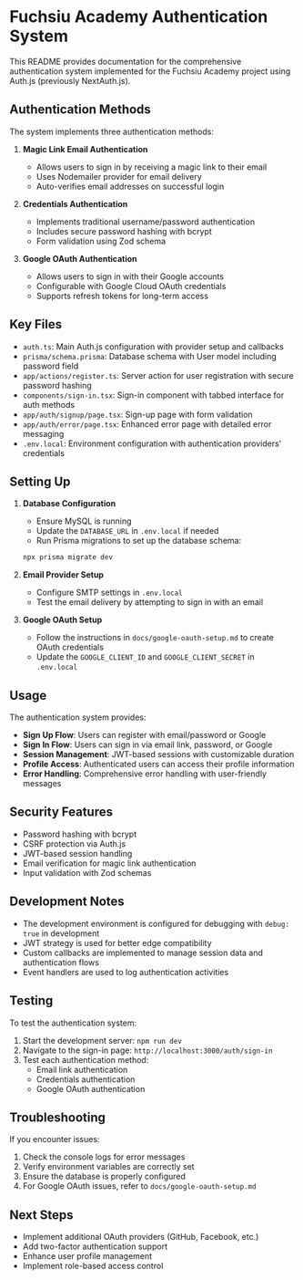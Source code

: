 # Fuchsiu Academy Authentication System

This README provides documentation for the comprehensive authentication system implemented for the Fuchsiu Academy project using Auth.js (previously NextAuth.js).

## Authentication Methods

The system implements three authentication methods:

1. **Magic Link Email Authentication**

   - Allows users to sign in by receiving a magic link to their email
   - Uses Nodemailer provider for email delivery
   - Auto-verifies email addresses on successful login

2. **Credentials Authentication**

   - Implements traditional username/password authentication
   - Includes secure password hashing with bcrypt
   - Form validation using Zod schema

3. **Google OAuth Authentication**
   - Allows users to sign in with their Google accounts
   - Configurable with Google Cloud OAuth credentials
   - Supports refresh tokens for long-term access

## Key Files

- `auth.ts`: Main Auth.js configuration with provider setup and callbacks
- `prisma/schema.prisma`: Database schema with User model including password field
- `app/actions/register.ts`: Server action for user registration with secure password hashing
- `components/sign-in.tsx`: Sign-in component with tabbed interface for auth methods
- `app/auth/signup/page.tsx`: Sign-up page with form validation
- `app/auth/error/page.tsx`: Enhanced error page with detailed error messaging
- `.env.local`: Environment configuration with authentication providers' credentials

## Setting Up

1. **Database Configuration**

   - Ensure MySQL is running
   - Update the `DATABASE_URL` in `.env.local` if needed
   - Run Prisma migrations to set up the database schema:

   ```bash
   npx prisma migrate dev
   ```

2. **Email Provider Setup**

   - Configure SMTP settings in `.env.local`
   - Test the email delivery by attempting to sign in with an email

3. **Google OAuth Setup**
   - Follow the instructions in `docs/google-oauth-setup.md` to create OAuth credentials
   - Update the `GOOGLE_CLIENT_ID` and `GOOGLE_CLIENT_SECRET` in `.env.local`

## Usage

The authentication system provides:

- **Sign Up Flow**: Users can register with email/password or Google
- **Sign In Flow**: Users can sign in via email link, password, or Google
- **Session Management**: JWT-based sessions with customizable duration
- **Profile Access**: Authenticated users can access their profile information
- **Error Handling**: Comprehensive error handling with user-friendly messages

## Security Features

- Password hashing with bcrypt
- CSRF protection via Auth.js
- JWT-based session handling
- Email verification for magic link authentication
- Input validation with Zod schemas

## Development Notes

- The development environment is configured for debugging with `debug: true` in development
- JWT strategy is used for better edge compatibility
- Custom callbacks are implemented to manage session data and authentication flows
- Event handlers are used to log authentication activities

## Testing

To test the authentication system:

1. Start the development server: `npm run dev`
2. Navigate to the sign-in page: `http://localhost:3000/auth/sign-in`
3. Test each authentication method:
   - Email link authentication
   - Credentials authentication
   - Google OAuth authentication

## Troubleshooting

If you encounter issues:

1. Check the console logs for error messages
2. Verify environment variables are correctly set
3. Ensure the database is properly configured
4. For Google OAuth issues, refer to `docs/google-oauth-setup.md`

## Next Steps

- Implement additional OAuth providers (GitHub, Facebook, etc.)
- Add two-factor authentication support
- Enhance user profile management
- Implement role-based access control
